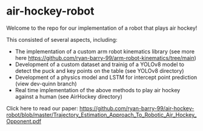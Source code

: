 # air-hockey-robot
Welcome to the repo for our implementation of a robot that plays air hockey!

This consisted of several aspects, including:
 - The implementation of a custom arm robot kinematics library (see more here https://github.com/ryan-barry-99/arm-robot-kinematics/tree/main)
 - Development of a custom dataset and trainig of a YOLOv8 model to detect the puck and key points on the table (see YOLOv8 directory)
 - Development of a physics model and LSTM for intercept point prediction (view dev-quinn branch)
 - Real time implementation of the above methods to play air hockey against a human (see AirHockey directory)

Click here to read our paper: https://github.com/ryan-barry-99/air-hockey-robot/blob/master/Trajectory_Estimation_Approach_To_Robotic_Air_Hockey_Opponent.pdf

